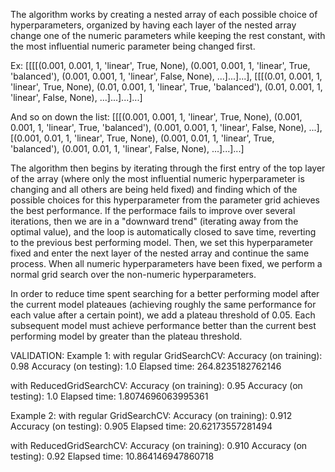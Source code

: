 The algorithm works by creating a nested array of each possible choice of hyperparameters, organized by having each layer of the nested array change one of the numeric parameters while keeping the rest constant, with the most influential numeric parameter being changed first.

Ex:
[[[[(0.001, 0.001, 1, 'linear', True, None), (0.001, 0.001, 1, 'linear', True, 'balanced'), (0.001, 0.001, 1, 'linear', False, None), ...]...]...], 
[[[(0.01, 0.001, 1, 'linear', True, None), (0.01, 0.001, 1, 'linear', True, 'balanced'), (0.01, 0.001, 1, 'linear', False, None), ...]...]...]...]

And so on down the list:
[[[(0.001, 0.001, 1, 'linear', True, None), (0.001, 0.001, 1, 'linear', True, 'balanced'), (0.001, 0.001, 1, 'linear', False, None), ...],
[(0.001, 0.01, 1, 'linear', True, None), (0.001, 0.01, 1, 'linear', True, 'balanced'), (0.001, 0.01, 1, 'linear', False, None), ...]...]...]

The algorithm then begins by iterating through the first entry of the top layer of the array (where only the most influential numeric hyperparameter is changing and all others are being held fixed) and finding which of the possible choices for this hyperparameter from the parameter grid achieves the best performance. If the performace fails to improve over several iterations, then we are in a "downward trend" (iterating away from the optimal value), and the loop is automatically closed to save time, reverting to the previous best performing model. Then, we set this hyperparameter fixed and enter the next layer of the nested array and continue the same process. When all numeric hyperparameters have been fixed, we perform a normal grid search over the non-numeric hyperparameters.

In order to reduce time spent searching for a better performing model after the current model plateaues (achieving roughly the same performance for each value after a certain point), we add a plateau threshold of 0.05. Each subsequent model must achieve performance better than the current best performing model by greater than the plateau threshold.

VALIDATION:
Example 1:
with regular GridSearchCV:
Accuracy (on training): 0.98
Accuracy (on testing): 1.0
Elapsed time: 264.8235182762146

with ReducedGridSearchCV:
Accuracy (on training): 0.95
Accuracy (on testing): 1.0
Elapsed time: 1.8074696063995361

Example 2:
with regular GridSearchCV:
Accuracy (on training): 0.912
Accuracy (on testing): 0.905
Elapsed time: 20.62173557281494

with ReducedGridSearchCV:
Accuracy (on training): 0.910
Accuracy (on testing): 0.92
Elapsed time: 10.864146947860718
